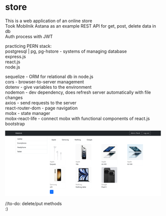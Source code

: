 # store
This is a web application of an online store  
Took Mobilnik Astana as an example
REST API for get, post, delete data in db  
Auth process with JWT  

practicing PERN stack:  
postgresql | pg, pg-hstore - systems of managing database  
express.js  
react.js  
node.js  
  
sequelize - ORM for relational db in node.js  
cors - browser-to-server management  
dotenv - give variables to the environment  
nodemon - dev dependency, does refresh server automatically with file changes  
axios - send requests to the server  
react-router-dom - page navigation  
mobx - state manager  
mobx-react-life - connect mobx with functional components of react.js  
bootstrap  

![demonstration](demonstration.png)

//to-do: delete/put methods  
:)